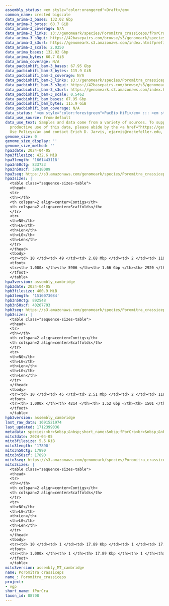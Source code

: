```yaml
---
assembly_status: <em style="color:orangered">Draft</em>
common_name: crested bigscale
data_arima-3_bases: 132.02 Gbp
data_arima-3_bytes: 60.7 GiB
data_arima-3_coverage: N/A
data_arima-3_links: s3://genomeark/species/Poromitra_crassiceps/fPorCra3/genomic_data/arima/<br>
data_arima-3_s3gui: https://42basepairs.com/browse/s3/genomeark/species/Poromitra_crassiceps/fPorCra3/genomic_data/arima/
data_arima-3_s3url: https://genomeark.s3.amazonaws.com/index.html?prefix=species/Poromitra_crassiceps/fPorCra3/genomic_data/arima/
data_arima-3_scale: 2.0250
data_arima_bases: 132.02 Gbp
data_arima_bytes: 60.7 GiB
data_arima_coverage: N/A
data_pacbiohifi_bam-3_bases: 67.95 Gbp
data_pacbiohifi_bam-3_bytes: 115.9 GiB
data_pacbiohifi_bam-3_coverage: N/A
data_pacbiohifi_bam-3_links: s3://genomeark/species/Poromitra_crassiceps/fPorCra3/genomic_data/pacbio_hifi/<br>
data_pacbiohifi_bam-3_s3gui: https://42basepairs.com/browse/s3/genomeark/species/Poromitra_crassiceps/fPorCra3/genomic_data/pacbio_hifi/
data_pacbiohifi_bam-3_s3url: https://genomeark.s3.amazonaws.com/index.html?prefix=species/Poromitra_crassiceps/fPorCra3/genomic_data/pacbio_hifi/
data_pacbiohifi_bam-3_scale: 0.5462
data_pacbiohifi_bam_bases: 67.95 Gbp
data_pacbiohifi_bam_bytes: 115.9 GiB
data_pacbiohifi_bam_coverage: N/A
data_status: '<em style="color:forestgreen">PacBio HiFi</em> ::: <em style="color:forestgreen">Arima</em>'
data_use_source: from-default
data_use_text: Samples and data come from a variety of sources. To support fair and
  productive use of this data, please abide by the <a href="https://genome10k.soe.ucsc.edu/data-use-policies/">Data
  Use Policy</a> and contact Erich D. Jarvis, ejarvis@rockefeller.edu, with any questions.
genome_size: 0
genome_size_display: ''
genome_size_method: ''
hpa3date: 2024-04-05
hpa3filesize: 432.6 MiB
hpa3length: '1661443118'
hpa3n50ctg: 833733
hpa3n50scf: 38918089
hpa3seq: https://s3.amazonaws.com/genomeark/species/Poromitra_crassiceps/fPorCra3/assembly_cambridge/fPorCra3.hap1.asm.20240405.fasta.gz
hpa3sizes: |
  <table class="sequence-sizes-table">
  <thead>
  <tr>
  <th></th>
  <th colspan=2 align=center>Contigs</th>
  <th colspan=2 align=center>Scaffolds</th>
  </tr>
  <tr>
  <th>NG</th>
  <th>LG</th>
  <th>Len</th>
  <th>LG</th>
  <th>Len</th>
  </tr>
  </thead>
  <tbody>
  <tr><td> 10 </td><td> 49 </td><td> 2.68 Mbp </td><td> 2 </td><td> 119.26 Mbp </td></tr><tr><td> 20 </td><td> 124 </td><td> 1.84 Mbp </td><td> 3 </td><td> 84.54 Mbp </td></tr><tr><td> 30 </td><td> 228 </td><td> 1.41 Mbp </td><td> 6 </td><td> 54.94 Mbp </td></tr><tr><td> 40 </td><td> 364 </td><td> 1.07 Mbp </td><td> 9 </td><td> 52.61 Mbp </td></tr><tr style="background-color:#cccccc;"><td> 50 </td><td> 537 </td><td style="background-color:#ff8888;"> 0.83 Mbp </td><td> 13 </td><td style="background-color:#88ff88;"> 38.92 Mbp </td></tr><tr><td> 60 </td><td> 761 </td><td> 0.65 Mbp </td><td> 18 </td><td> 28.67 Mbp </td></tr><tr><td> 70 </td><td> 1060 </td><td> 480.28 Kbp </td><td> 25 </td><td> 19.86 Mbp </td></tr><tr><td> 80 </td><td> 1485 </td><td> 316.27 Kbp </td><td> 34 </td><td> 10.66 Mbp </td></tr><tr><td> 90 </td><td> 2234 </td><td> 152.60 Kbp </td><td> 145 </td><td> 0.57 Mbp </td></tr><tr><td> 100 </td><td> 5906 </td><td> 1.00 Kbp </td><td> 2920 </td><td> 1.00 Kbp </td></tr></tbody>
  <tfoot>
  <tr><th> 1.000x </th><th> 5906 </th><th> 1.66 Gbp </th><th> 2920 </th><th> 1.66 Gbp </th></tr>
  </tfoot>
  </table>
hpa3version: assembly_cambridge
hpb3date: 2024-04-05
hpb3filesize: 400.9 MiB
hpb3length: '1516073084'
hpb3n50ctg: 892548
hpb3n50scf: 40267793
hpb3seq: https://s3.amazonaws.com/genomeark/species/Poromitra_crassiceps/fPorCra3/assembly_cambridge/fPorCra3.hap2.asm.20240405.fasta.gz
hpb3sizes: |
  <table class="sequence-sizes-table">
  <thead>
  <tr>
  <th></th>
  <th colspan=2 align=center>Contigs</th>
  <th colspan=2 align=center>Scaffolds</th>
  </tr>
  <tr>
  <th>NG</th>
  <th>LG</th>
  <th>Len</th>
  <th>LG</th>
  <th>Len</th>
  </tr>
  </thead>
  <tbody>
  <tr><td> 10 </td><td> 45 </td><td> 2.51 Mbp </td><td> 2 </td><td> 119.16 Mbp </td></tr><tr><td> 20 </td><td> 116 </td><td> 1.89 Mbp </td><td> 3 </td><td> 92.14 Mbp </td></tr><tr><td> 30 </td><td> 206 </td><td> 1.52 Mbp </td><td> 5 </td><td> 56.66 Mbp </td></tr><tr><td> 40 </td><td> 320 </td><td> 1.19 Mbp </td><td> 8 </td><td> 52.97 Mbp </td></tr><tr style="background-color:#cccccc;"><td> 50 </td><td> 468 </td><td style="background-color:#ff8888;"> 0.89 Mbp </td><td> 12 </td><td style="background-color:#88ff88;"> 40.27 Mbp </td></tr><tr><td> 60 </td><td> 661 </td><td> 0.69 Mbp </td><td> 16 </td><td> 31.72 Mbp </td></tr><tr><td> 70 </td><td> 920 </td><td> 0.51 Mbp </td><td> 21 </td><td> 23.18 Mbp </td></tr><tr><td> 80 </td><td> 1277 </td><td> 348.17 Kbp </td><td> 29 </td><td> 15.11 Mbp </td></tr><tr><td> 90 </td><td> 1848 </td><td> 197.90 Kbp </td><td> 63 </td><td> 1.70 Mbp </td></tr><tr><td> 100 </td><td> 4214 </td><td> 1.00 Kbp </td><td> 1501 </td><td> 1.00 Kbp </td></tr></tbody>
  <tfoot>
  <tr><th> 1.000x </th><th> 4214 </th><th> 1.52 Gbp </th><th> 1501 </th><th> 1.52 Gbp </th></tr>
  </tfoot>
  </table>
hpb3version: assembly_cambridge
last_raw_data: 1691521974
last_updated: 1712399036
metadata: species:<br>&nbsp;&nbsp;short_name:&nbsp;fPorCra<br>&nbsp;&nbsp;name:&nbsp;Poromitra&nbsp;crassiceps<br>&nbsp;&nbsp;taxon_id:&nbsp;88708<br>&nbsp;&nbsp;common_name:&nbsp;crested&nbsp;bigscale<br>&nbsp;&nbsp;order:<br>&nbsp;&nbsp;&nbsp;&nbsp;name:&nbsp;Stephanoberyciformes<br>&nbsp;&nbsp;family:<br>&nbsp;&nbsp;&nbsp;&nbsp;name:&nbsp;Melamphaidae<br>&nbsp;&nbsp;individuals:<br>&nbsp;&nbsp;&nbsp;&nbsp;-&nbsp;short_name:&nbsp;fPorCra3<br>&nbsp;&nbsp;&nbsp;&nbsp;&nbsp;&nbsp;biosample_id:&nbsp;SAMEA8748810<br>&nbsp;&nbsp;&nbsp;&nbsp;&nbsp;&nbsp;sex:<br>&nbsp;&nbsp;genome_size:<br>&nbsp;&nbsp;genome_size_method:<br>&nbsp;&nbsp;project:&nbsp;[&nbsp;vgp&nbsp;]<br>
mito3date: 2024-04-05
mito3filesize: 5.5 KiB
mito3length: '17890'
mito3n50ctg: 17890
mito3n50scf: 17890
mito3seq: https://s3.amazonaws.com/genomeark/species/Poromitra_crassiceps/fPorCra3/assembly_MT_cambridge/fPorCra3.MT.20240405.fasta.gz
mito3sizes: |
  <table class="sequence-sizes-table">
  <thead>
  <tr>
  <th></th>
  <th colspan=2 align=center>Contigs</th>
  <th colspan=2 align=center>Scaffolds</th>
  </tr>
  <tr>
  <th>NG</th>
  <th>LG</th>
  <th>Len</th>
  <th>LG</th>
  <th>Len</th>
  </tr>
  </thead>
  <tbody>
  <tr><td> 10 </td><td> 1 </td><td> 17.89 Kbp </td><td> 1 </td><td> 17.89 Kbp </td></tr><tr><td> 20 </td><td> 1 </td><td> 17.89 Kbp </td><td> 1 </td><td> 17.89 Kbp </td></tr><tr><td> 30 </td><td> 1 </td><td> 17.89 Kbp </td><td> 1 </td><td> 17.89 Kbp </td></tr><tr><td> 40 </td><td> 1 </td><td> 17.89 Kbp </td><td> 1 </td><td> 17.89 Kbp </td></tr><tr style="background-color:#cccccc;"><td> 50 </td><td> 1 </td><td style="background-color:#ff8888;"> 17.89 Kbp </td><td> 1 </td><td style="background-color:#ff8888;"> 17.89 Kbp </td></tr><tr><td> 60 </td><td> 1 </td><td> 17.89 Kbp </td><td> 1 </td><td> 17.89 Kbp </td></tr><tr><td> 70 </td><td> 1 </td><td> 17.89 Kbp </td><td> 1 </td><td> 17.89 Kbp </td></tr><tr><td> 80 </td><td> 1 </td><td> 17.89 Kbp </td><td> 1 </td><td> 17.89 Kbp </td></tr><tr><td> 90 </td><td> 1 </td><td> 17.89 Kbp </td><td> 1 </td><td> 17.89 Kbp </td></tr><tr><td> 100 </td><td> 1 </td><td> 17.89 Kbp </td><td> 1 </td><td> 17.89 Kbp </td></tr></tbody>
  <tfoot>
  <tr><th> 1.000x </th><th> 1 </th><th> 17.89 Kbp </th><th> 1 </th><th> 17.89 Kbp </th></tr>
  </tfoot>
  </table>
mito3version: assembly_MT_cambridge
name: Poromitra crassiceps
name_: Poromitra_crassiceps
project:
- vgp
short_name: fPorCra
taxon_id: 88708
---
```

